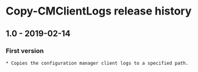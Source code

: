 # Copy-CMClientLogs release history

## 1.0 - 2019-02-14

### First version

    * Copies the configuration manager client logs to a specified path.